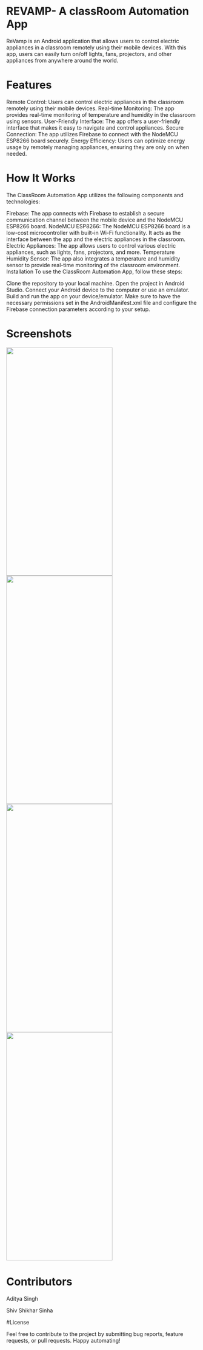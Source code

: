 # REVAMP- A classRoom Automation App
ReVamp is an Android application that allows users to control electric appliances in a classroom remotely using their mobile devices. With this app, users can easily turn on/off lights, fans, projectors, and other appliances from anywhere around the world.

# Features
Remote Control: Users can control electric appliances in the classroom remotely using their mobile devices.
Real-time Monitoring: The app provides real-time monitoring of temperature and humidity in the classroom using sensors.
User-Friendly Interface: The app offers a user-friendly interface that makes it easy to navigate and control appliances.
Secure Connection: The app utilizes Firebase to connect with the NodeMCU ESP8266 board securely.
Energy Efficiency: Users can optimize energy usage by remotely managing appliances, ensuring they are only on when needed.
# How It Works
The ClassRoom Automation App utilizes the following components and technologies:

Firebase: The app connects with Firebase to establish a secure communication channel between the mobile device and the NodeMCU ESP8266 board.
NodeMCU ESP8266: The NodeMCU ESP8266 board is a low-cost microcontroller with built-in Wi-Fi functionality. It acts as the interface between the app and the electric appliances in the classroom.
Electric Appliances: The app allows users to control various electric appliances, such as lights, fans, projectors, and more.
Temperature Humidity Sensor: The app also integrates a temperature and humidity sensor to provide real-time monitoring of the classroom environment.
Installation
To use the ClassRoom Automation App, follow these steps:

Clone the repository to your local machine.
Open the project in Android Studio.
Connect your Android device to the computer or use an emulator.
Build and run the app on your device/emulator.
Make sure to have the necessary permissions set in the AndroidManifest.xml file and configure the Firebase connection parameters according to your setup.

# Screenshots

<img src="https://github.com/AdityaSingh021/REVAMP/assets/111244358/05ba0b50-3e8e-4aa7-bfa9-0979016f5c2a" width="280" height="600" />
<img src="https://github.com/AdityaSingh021/REVAMP/assets/111244358/4fd0f45e-cee6-481d-a75f-36a3382a9c0e" width="280" height="600" />
<img src="https://github.com/AdityaSingh021/REVAMP/assets/111244358/d4a329fa-c952-4a8e-ae03-c6bcc6625b74" width="280" height="600" />
<img src="https://github.com/AdityaSingh021/REVAMP/assets/111244358/cd7bae79-bdb2-47f6-bf1a-f16ee7971dc0" width="280" height="600" />

# Contributors
Aditya Singh

Shiv Shikhar Sinha

#License

Feel free to contribute to the project by submitting bug reports, feature requests, or pull requests. Happy automating!
